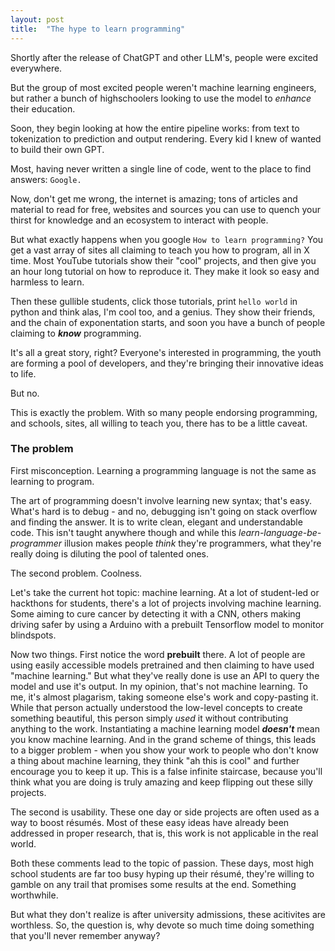 ```yaml
---
layout: post
title:  "The hype to learn programming"
---
```


Shortly after the release of ChatGPT and other LLM's, people were excited everywhere.

But the group of most excited people weren't machine learning engineers, but rather a bunch of highschoolers looking to use the model to *enhance* their education.

Soon, they begin looking at how the entire pipeline works: from text to tokenization to prediction and output rendering. Every kid I knew of wanted to build their own GPT.

Most, having never written a single line of code, went to the place to find answers: `Google.`

Now, don't get me wrong, the internet is amazing; tons of articles and material to read for free, websites and sources you can use to quench your thirst for knowledge and an ecosystem to interact with people.

But what exactly happens when you google `How to learn programming?` You get a vast array of sites all claiming to teach you how to program, all in X time. Most YouTube tutorials show their "cool" projects, and then give you an hour long tutorial on how to reproduce it. They make it look so easy and harmless to learn.

Then these gullible students, click those tutorials, print `hello world` in python and think alas, I'm cool too, and a genius. They show their friends, and the chain of exponentation starts, and soon you have a bunch of people claiming to ***know*** programming.

It's all a great story, right? Everyone's interested in programming, the youth are forming a pool of developers, and they're bringing their innovative ideas to life.

But no.

This is exactly the problem. With so many people endorsing programming, and schools, sites, all willing to teach you, there has to be a little caveat.

### The problem
First misconception. Learning a programming language is not the same as learning to program.

The art of programming doesn't involve learning new syntax; that's easy. What's hard is to debug - and no, debugging isn't going on stack overflow and finding the answer. It is to write clean, elegant and understandable code. This isn't taught anywhere though and while this *learn-language-be-programmer* illusion makes people *think* they're programmers, what they're really doing is diluting the pool of talented ones.

The second problem. Coolness.

Let's take the current hot topic: machine learning. At a lot of student-led or hackthons for students, there's a lot of projects involving machine learning. Some aiming to cure cancer by detecting it with a CNN, others making driving safer by using a Arduino with a prebuilt Tensorflow model to monitor blindspots. 

Now two things. First notice the word **prebuilt** there. A lot of people are using easily accessible models pretrained and then claiming to have used "machine learning." But what they've really done is use an API to query the model and use it's output. In my opinion, that's not machine learning. To me, it's almost plagarism, taking someone else's work and copy-pasting it. While that person actually understood the low-level concepts to create something beautiful, this person simply *used* it without contributing anything to the work. Instantiating a machine learning model ***doesn't*** mean you know machine learning. And in the grand scheme of things, this leads to a bigger problem - when you show your work to people who don't know a thing about machine learning, they think "ah this is cool" and further encourage you to keep it up. This is a false infinite staircase, because you'll think what you are doing is truly amazing and keep flipping out these silly projects.

The second is usability. These one day or side projects are often used as a way to boost résumés. Most of these easy ideas have already been addressed in proper research, that is, this work is not applicable in the real world. 

Both these comments lead to the topic of passion. These days, most high school students are far too busy hyping up their résumé, they're willing to gamble on any trail that promises some results at the end. Something worthwhile.

But what they don't realize is after university admissions, these acitivites are worthless. So, the question is, why devote so much time doing something that you'll never remember anyway?





